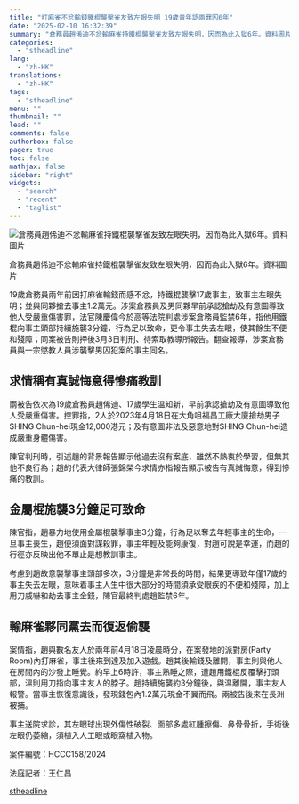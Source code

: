 ```yaml
---
title: "打麻雀不忿輸錢鐵棍襲擊雀友致左眼失明 19歲青年認兩罪囚6年"
date: "2025-02-10 16:32:39"
summary: "倉務員趙俙迪不忿輸麻雀持鐵棍襲擊雀友致左眼失明，因而為此入獄6年。資料圖片       19..."
categories:
  - "stheadline"
lang:
  - "zh-HK"
translations:
  - "zh-HK"
tags:
  - "stheadline"
menu: ""
thumbnail: ""
lead: ""
comments: false
authorbox: false
pager: true
toc: false
mathjax: false
sidebar: "right"
widgets:
  - "search"
  - "recent"
  - "taglist"
---
```


![倉務員趙俙迪不忿輸麻雀持鐵棍襲擊雀友致左眼失明，因而為此入獄6年。資料圖片](https://image.stheadline.com/f/680p0/0x0/100/none/df4d5d41135633223849360257627230/stheadline/inewsmedia/20250210/_2025021016224770624.jpg)

倉務員趙俙迪不忿輸麻雀持鐵棍襲擊雀友致左眼失明，因而為此入獄6年。資料圖片




19歲倉務員兩年前因打麻雀輸錢而感不忿，持鐵棍襲擊17歲事主，致事主左眼失明；並與同夥搶去事主1.2萬元。涉案倉務員及男同夥早前承認搶劫及有意圖導致他人受嚴重傷害罪，法官陳慶偉今於高等法院判處涉案倉務員監禁6年，指他用鐵棍向事主頭部持續施襲3分鐘，行為足以致命，更令事主失去左眼，使其餘生不便和殘障；同案被告則押後3月3日判刑、待索取教導所報告。翻查報導，涉案倉務員與一宗懲教人員涉襲擊男囚犯案的事主同名。

求情稱有真誠悔意得慘痛教訓
-------------

兩被告依次為19歲倉務員趙俙迪、17歲學生温知新，早前承認搶劫及有意圖導致他人受嚴重傷害。控罪指，2人於2023年4月18日在大角咀福昌工廠大廈搶劫男子SHING Chun-hei現金12,000港元；及有意圖非法及惡意地對SHING Chun-hei造成嚴重身體傷害。

陳官判刑時，引述趙的背景報告顯示他過去沒有案底，雖然不熱衷於學習，但無其他不良行為；趙的代表大律師張錦榮今求情亦指報告顯示被告有真誠悔意，得到慘痛的教訓。

金屬棍施襲3分鐘足可致命
------------

陳官指，趙暴力地使用金屬棍襲擊事主3分鐘，行為足以奪去年輕事主的生命，一旦事主喪生，趙便須面對謀殺罪，事主年輕及能夠康復，對趙可說是幸運，而趙的行徑亦反映出他不單止是想教訓事主。

考慮到趙故意襲擊事主頭部多次，3分鐘是非常長的時間，結果更導致年僅17歲的事主失去左眼，意味着事主人生中很大部分的時間須承受眼疾的不便和殘障，加上用刀威嚇和劫去事主金錢，陳官最終判處趙監禁6年。

輸麻雀夥同黨去而復返偷襲
------------

案情指，趙與數名友人於兩年前4月18日凌晨時分，在案發地的派對房(Party Room)內打麻雀，事主後來到達及加入遊戲。趙其後輸錢及離開，事主則與他人在房間內的沙發上睡覺。約早上6時許，事主熟睡之際，遭趙用鐵棍反覆擊打頭部，溫則用刀指向事主友人的脖子。趙持續施襲約3分鐘後，與温離開，事主友人報警。當事主恢復意識後，發現錢包內1.2萬元現金不翼而飛。兩被告後來在長洲被捕。

事主送院求診，其左眼球出現外傷性破裂、面部多處紅腫擦傷、鼻骨骨折，手術後左眼仍萎縮，須植入人工眼或眼窩植入物。

案件編號：HCCC158/2024  

法庭記者：王仁昌

[stheadline](https://std.stheadline.com/realtime/article/2051895/即時-港聞-打麻雀不忿輸錢鐵棍襲擊雀友致左眼失明-19歲青年認兩罪囚6年)
